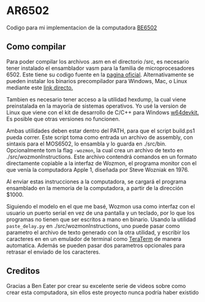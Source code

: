 # AR6502
 Codigo para mi implementacion de la computadora [BE6502](https://eater.net/6502)

## Como compilar
 Para poder compilar los archivos .asm en el directorio /src, es necesario tener instalado el ensamblador vasm para la familia de microprocesadores 6502. Este tiene su codigo fuente en la [pagina oficial](http://sun.hasenbraten.de/vasm/). Alternativamente se pueden instalar los binarios precompilador para Windows, Mac, o Linux mediante este [link directo.](http://www.ibaug.de/vasm/vasm6502.zip)

 Tambien es necesario tener acceso a la utilidad hexdump, la cual viene preinstalada en la mayoría de sistemas operativos. Yo usé la version de Linux que viene con el kit de desarrollo  de C/C++ para Windows [w64devkit.](https://bjansen.github.io/scoop-apps/extras/w64devkit/) Es posible que otras versiones no funcionen.

 Ambas utilidades deben estar dentro del PATH, para que el script build.ps1 pueda correr. Este script toma como entrada un archivo de assembly, con sintaxis para el MOS6502, lo ensambla y lo guarda en ./src/bin. Opcionalmente tom la flag ```-wozmon```, la cual crea un archivo de texto en ./src/wozmonInstructions. Este archivo contendrá comandos en un formato directamente copiable a la interfaz de Wozmon, el programa monitor con el que venía la computadora Apple 1, diseñada por Steve Wozniak en 1976.
 
 Al enviar estas instrucciones a la computadora, se cargará el programa ensamblado en la memoria de la computadora, a partir de la dirección $1000.

 Siguiendo el modelo en el que me basé, Wozmon usa como interfaz con el usuario un puerto serial en vez de una pantalla y un teclado, por lo que los programas no tienen que ser escritos a mano en binario. Usando la utilidad ```paste_delay.py``` en ./src/wozmonInstructions, uno puede pasar como parametro el archivo de texto generado con la otra utilidad, y escribir los caracteres en en un emulador de terminal como [TeraTerm](https://tera-term.softonic.com/?ex=RAMP-1097.1) de manera automatica. Además se pueden pasar dos parametros opcionales para retrasar el enviado de los caracteres.

 ## Creditos
  Gracias a Ben Eater por crear su excelente serie de videos sobre como crear esta computadora, sin ellos este proyecto nunca podría haber existido